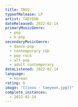 ```yaml
---
title: INVU
typeofRelease: LP
artist: TAEYEON
dateReleased: 2022-02-14
primaryMusicGenre:
  - pop
  - k-pop
secondaryMusicGenre:
  - dance-pop
  - contemporary r&b
  - pop rock
  - alt-pop
  - adult contemporary
dateListened: 2022-02-14
language:
  - korean
rating: 6
image: "[[invu - taeyeon.jpg]]"
complete_instances:
  - 2022-02-14
---
```

